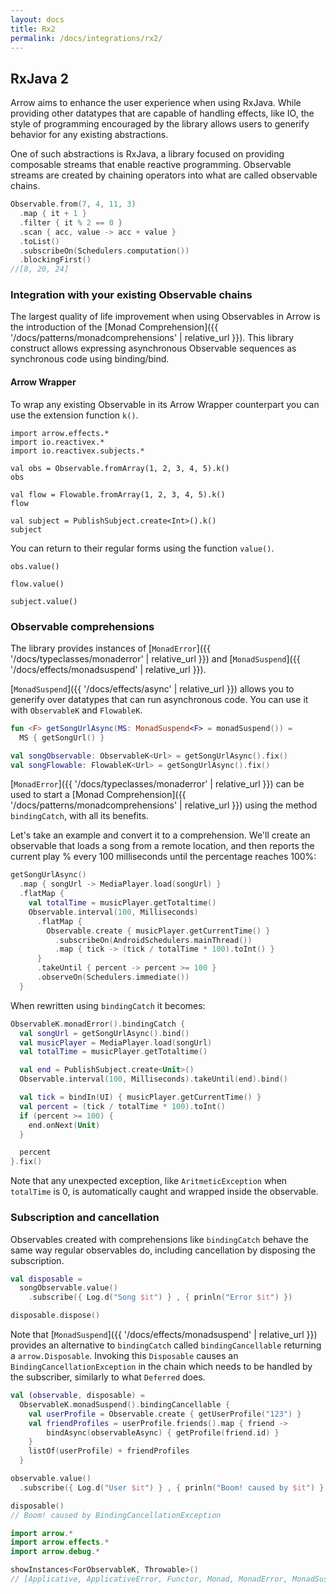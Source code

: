 ```yaml
---
layout: docs
title: Rx2
permalink: /docs/integrations/rx2/
---
```


## RxJava 2

Arrow aims to enhance the user experience when using RxJava. While providing other datatypes that are capable of handling effects, like IO, the style of programming encouraged by the library allows users to generify behavior for any existing abstractions.

One of such abstractions is RxJava, a library focused on providing composable streams that enable reactive programming. Observable streams are created by chaining operators into what are called observable chains.

```kotlin
Observable.from(7, 4, 11, 3)
  .map { it + 1 }
  .filter { it % 2 == 0 }
  .scan { acc, value -> acc + value }
  .toList()
  .subscribeOn(Schedulers.computation())
  .blockingFirst()
//[8, 20, 24]
```

### Integration with your existing Observable chains

The largest quality of life improvement when using Observables in Arrow is the introduction of the [Monad Comprehension]({{ '/docs/patterns/monadcomprehensions' | relative_url }}). This library construct allows expressing asynchronous Observable sequences as synchronous code using binding/bind.

#### Arrow Wrapper

To wrap any existing Observable in its Arrow Wrapper counterpart you can use the extension function `k()`.

```kotlin:ank
import arrow.effects.*
import io.reactivex.*
import io.reactivex.subjects.*

val obs = Observable.fromArray(1, 2, 3, 4, 5).k()
obs
```

```kotlin:ank
val flow = Flowable.fromArray(1, 2, 3, 4, 5).k()
flow
```

```kotlin:ank
val subject = PublishSubject.create<Int>().k()
subject
```

You can return to their regular forms using the function `value()`.

```kotlin:ank
obs.value()
```

```kotlin:ank
flow.value()
```

```kotlin:ank
subject.value()
```

### Observable comprehensions

The library provides instances of [`MonadError`]({{ '/docs/typeclasses/monaderror' | relative_url }}) and [`MonadSuspend`]({{ '/docs/effects/monadsuspend' | relative_url }}).

[`MonadSuspend`]({{ '/docs/effects/async' | relative_url }}) allows you to generify over datatypes that can run asynchronous code. You can use it with `ObservableK` and `FlowableK`.

```kotlin
fun <F> getSongUrlAsync(MS: MonadSuspend<F> = monadSuspend()) =
  MS { getSongUrl() }

val songObservable: ObservableK<Url> = getSongUrlAsync().fix()
val songFlowable: FlowableK<Url> = getSongUrlAsync().fix()
```

[`MonadError`]({{ '/docs/typeclasses/monaderror' | relative_url }}) can be used to start a [Monad Comprehension]({{ '/docs/patterns/monadcomprehensions' | relative_url }}) using the method `bindingCatch`, with all its benefits.

Let's take an example and convert it to a comprehension. We'll create an observable that loads a song from a remote location, and then reports the current play % every 100 milliseconds until the percentage reaches 100%:

```kotlin
getSongUrlAsync()
  .map { songUrl -> MediaPlayer.load(songUrl) }
  .flatMap {
    val totalTime = musicPlayer.getTotaltime()
    Observable.interval(100, Milliseconds)
      .flatMap { 
        Observable.create { musicPlayer.getCurrentTime() }
          .subscribeOn(AndroidSchedulers.mainThread())
          .map { tick -> (tick / totalTime * 100).toInt() }
      }
      .takeUntil { percent -> percent >= 100 }
      .observeOn(Schedulers.immediate())
  }
```

When rewritten using `bindingCatch` it becomes:

```kotlin
ObservableK.monadError().bindingCatch {
  val songUrl = getSongUrlAsync().bind()
  val musicPlayer = MediaPlayer.load(songUrl)
  val totalTime = musicPlayer.getTotaltime()

  val end = PublishSubject.create<Unit>()
  Observable.interval(100, Milliseconds).takeUntil(end).bind()

  val tick = bindIn(UI) { musicPlayer.getCurrentTime() }
  val percent = (tick / totalTime * 100).toInt()
  if (percent >= 100) {
    end.onNext(Unit)
  }

  percent
}.fix()
```

Note that any unexpected exception, like `AritmeticException` when `totalTime` is 0, is automatically caught and wrapped inside the observable. 

### Subscription and cancellation

Observables created with comprehensions like `bindingCatch` behave the same way regular observables do, including cancellation by disposing the subscription.

```kotlin
val disposable = 
  songObservable.value()
    .subscribe({ Log.d("Song $it") } , { prinln("Error $it") })

disposable.dispose()
```

Note that [`MonadSuspend`]({{ '/docs/effects/monadsuspend' | relative_url }}) provides an alternative to `bindingCatch` called `bindingCancellable` returning a `arrow.Disposable`.
Invoking this `Disposable` causes an `BindingCancellationException` in the chain which needs to be handled by the subscriber, similarly to what `Deferred` does.

```kotlin
val (observable, disposable) = 
  ObservableK.monadSuspend().bindingCancellable {
    val userProfile = Observable.create { getUserProfile("123") }
    val friendProfiles = userProfile.friends().map { friend ->
        bindAsync(observableAsync) { getProfile(friend.id) }
    }
    listOf(userProfile) + friendProfiles
  }

observable.value()
  .subscribe({ Log.d("User $it") } , { prinln("Boom! caused by $it") })

disposable()
// Boom! caused by BindingCancellationException
```

```kotlin
import arrow.*
import arrow.effects.*
import arrow.debug.*

showInstances<ForObservableK, Throwable>()
// [Applicative, ApplicativeError, Functor, Monad, MonadError, MonadSuspend, Async, Effect, Foldable, Traverse]
```
